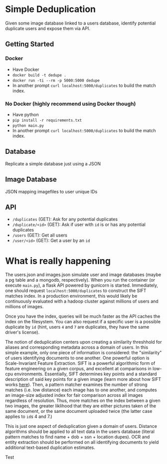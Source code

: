 # Simple Deduplication

Given some image database linked to a users database, identify potential duplicate users and expose them via API.

## Getting Started

### Docker

* Have Docker
* `docker build -t dedupe .`
* `docker run -ti --rm -p 5000:5000 dedupe`
* In another prompt `curl localhost:5000/duplicates` to build the match index.

### No Docker (highly recommend using Docker though)

* Have python
* `pip install -r requirements.txt`
* `python main.py`
* In another prompt `curl localhost:5000/duplicates` to build the match index.

## Database

Replicate a simple database just using a JSON

## Image Database

JSON mapping imagefiles to user unique IDs

## API

* `/duplicates` (GET): Ask for any potential duplicates
* `/duplicate/<id>` (GET): Ask if user with `id` is or has any potential duplicates
* `/users` (GET): Get all users
* `/user/<id>` (GET): Get a user by an `id`

# What is really happening

The users.json and images.json simulate user and image databases (maybe a pg table and a mongodb, respectively). When you run the container (or execute `main.py`), a flask API powered by gunicorn is started. Immediately, one should request `localhost:5000/duplicates` to construct the SIFT matches index. In a production environment, this would likely be continuously evaluated with a hadoop cluster against millions of users and millions of images. 

Once you have the index, queries will be much faster as the API caches the index on the filesystem. You can also request if a specific user is a possible duplicate by `id` (hint, users `4` and `7` are duplicates, they have the same driver's license). 

The notion of deduplication centers upon creating a similarity threshhold for aliases and corresponding metadata across a domain of users. In this simple example, only one piece of information is considered: the "similarity" of users identifying documents to one another. One powerful option is Scale-Invariant Feature Extraction. SIFT is a powerful algorithmic form of feature engineering on a given corpus, and excellent at comparisons in low-cpu environments.  Essentially, SIFT determines key points and a standard description of said key points for a given image (learn more about how SIFT works [here](https://docs.opencv.org/3.4.1/da/df5/tutorial_py_sift_intro.html)). Then, a pattern matcher examines the number of strong matches (i.e. low distance) each image has to one another, and computes an image-size adjusted index for fair comparison across all images regardless of resolution. Thus, more matches on the index between a given two images, the greater liklihood that they are either pictures taken of the same document, or the same document uploaded twice (the latter case applies to `id`s 4 and 7.) 

This is just one aspect of deduplication given a domain of users. Distance algorithms should be applied to all text data in the users database (literal pattern matches to find name + dob + ssn + location dupes). OCR and entity extraction should be performed on all identifying documents to yield additional text-based duplication estimates.

Test

